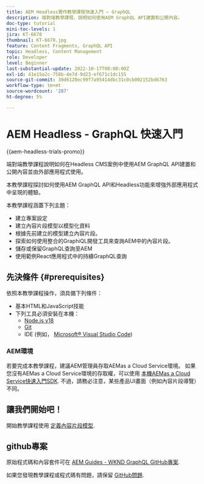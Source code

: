 ```yaml
---
title: AEM Headless實作教學課程快速入門 — GraphQL
description: 端對端教學課程，說明如何使用AEM GraphQL API建置和公開內容。
doc-type: tutorial
mini-toc-levels: 1
jira: KT-6678
thumbnail: KT-6678.jpg
feature: Content Fragments, GraphQL API
topic: Headless, Content Management
role: Developer
level: Beginner
last-substantial-update: 2022-10-17T00:00:00Z
exl-id: 41e15a2c-758b-4e7d-9d23-ef671c1dc155
source-git-commit: 30d6120ec99f7a95414dbc31c0cb002152bd6763
workflow-type: tm+mt
source-wordcount: '287'
ht-degree: 5%

---
```


# AEM Headless - GraphQL 快速入門

{{aem-headless-trials-promo}}

端對端教學課程說明如何在Headless CMS案例中使用AEM GraphQL API建置和公開內容並由外部應用程式使用。

本教學課程探討如何使用AEM GraphQL API和Headless功能來增強外部應用程式中呈現的體驗。

本教學課程涵蓋下列主題：

* 建立專案設定
* 建立內容片段模型以模型化資料
* 根據先前建立的模型建立內容片段。
* 探索如何使用整合的GraphiQL開發工具來查詢AEM中的內容片段。
* 儲存或保留GraphQL查詢至AEM
* 使用範例React應用程式中的持續GraphQL查詢

## 先決條件 {#prerequisites}

依照本教學課程操作，須具備下列條件：

* 基本HTML和JavaScript技能
* 下列工具必須安裝在本機：
   * [Node.js v18](https://nodejs.org/)
   * [Git](https://git-scm.com/)
   * IDE (例如， [Microsoft® Visual Studio Code](https://code.visualstudio.com/))

### AEM環境

若要完成本教學課程，建議AEM管理員存取AEMas a Cloud Service環境。 如果您沒有AEMas a Cloud Service環境的存取權，可以使用 [本機AEMas a Cloud Service快速入門SDK](/help/cloud-service/local-development-environment/aem-runtime.md). 不過，請務必注意，某些產品UI畫面（例如內容片段導覽）不同。

## 讓我們開始吧！

開始教學課程使用 [定義內容片段模型](content-fragment-models.md).

## github專案

原始程式碼和內容套件可在 [AEM Guides - WKND GraphQL GitHub專案](https://github.com/adobe/aem-guides-wknd-graphql).

如果您發現教學課程或程式碼有問題，請保留 [GitHub問題](https://github.com/adobe/aem-guides-wknd-graphql/issues).
